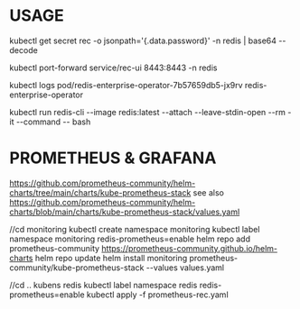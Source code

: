# USAGE

kubectl get secret  rec -o jsonpath='{.data.password}' -n redis  | base64 --decode

kubectl port-forward service/rec-ui 8443:8443 -n redis

kubectl logs pod/redis-enterprise-operator-7b57659db5-jx9rv redis-enterprise-operator

kubectl run redis-cli --image redis:latest --attach --leave-stdin-open --rm -it --command -- bash

# PROMETHEUS & GRAFANA

https://github.com/prometheus-community/helm-charts/tree/main/charts/kube-prometheus-stack
see also
https://github.com/prometheus-community/helm-charts/blob/main/charts/kube-prometheus-stack/values.yaml

//cd monitoring
kubectl create namespace monitoring
kubectl label namespace monitoring redis-prometheus=enable
helm repo add prometheus-community https://prometheus-community.github.io/helm-charts
helm repo update
helm install monitoring prometheus-community/kube-prometheus-stack --values values.yaml

//cd ..
kubens redis
kubectl label namespace redis redis-prometheus=enable
kubectl apply -f prometheus-rec.yaml

